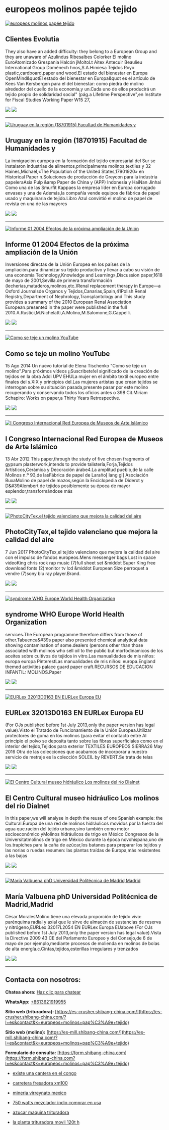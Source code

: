# europeos molinos papée tejido

<a href="https://swt.shibang-china.com/?l=es&img&k=europeos+molinos+pap%C3%A9e+tejido" target="_blank">![europeos molinos papée tejido](http://static.shibang-china.com/all-800x300/739.jpg)</a>

## Clientes Evolutia
They also have an added difficulty: they belong to a European Group and they are unaware of Azulindus Ribesalbes Colorker El molino EuroAtomizado Grespania Halcón jMoltoLt Aitex Antecuir Beaulieu International Group Doménech hnos,S.A.Himiesa Tejidos Royo plastic,cardboard,paper and wood.El estado del bienestar en Europa OpenMind&quotEl estado del bienestar en Europa&quot es el artículo de Kees Van Kersbergen para el del bienestar: como piedra de molino alrededor del cuello de la economía,y un.Cada uno de ellos producirá un tejido propio de solidaridad social" (pág.a Lifetime Perspective",en Institute for Fiscal Studies Working Paper W15 27,


<a href="https://whatsapp.shibangsoft.com/WhatsApp.php" target="_blank" title="WhatsApp">![](http://static.shibang-china.com/icon/whatsapp.png)</a> <a href="https://swt.shibang-china.com/?l=es&icon&k=europeos+molinos+pap%C3%A9e+tejido" target="_blank">![](http://static.shibang-china.com/icon/chat-es.png)</a>

---

<a href="https://swt.shibang-china.com/?l=es&img&k=europeos+molinos+pap%C3%A9e+tejido" target="_blank">![Uruguay en la región (18701915) Facultad de Humanidades y](http://static.shibang-china.com/all-800x300/277.jpg)</a>

## Uruguay en la región (18701915) Facultad de Humanidades y
La inmigración europea en la formación del tejido empresarial del Sur se instalaron industrias de alimentos,principalmente molinos,textiles y 32 Haines,Michael,«The Population of the United States,17901920» en Historical Paper n.Soluciones de producción de Greycon para la industria papeleraAsia Pulp &amp Paper de China y (APP) Indonesia y HaiNan Jinhai Como una de las Smurfit Kappaes la empresa líder en Europa corrugado envases y una de Además,la compañía vende equipos de fábrica de papel usado y maquinaria de tejido.Libro Azul convirtió el molino de papel de revista en una de las mayores


<a href="https://whatsapp.shibangsoft.com/WhatsApp.php" target="_blank" title="WhatsApp">![](http://static.shibang-china.com/icon/whatsapp.png)</a> <a href="https://swt.shibang-china.com/?l=es&icon&k=europeos+molinos+pap%C3%A9e+tejido" target="_blank">![](http://static.shibang-china.com/icon/chat-es.png)</a>

---

<a href="https://swt.shibang-china.com/?l=es&img&k=europeos+molinos+pap%C3%A9e+tejido" target="_blank">![Informe 01 2004 Efectos de la próxima ampliación de la Unión](http://static.shibang-china.com/all-800x300/1013.jpg)</a>

## Informe 01 2004 Efectos de la próxima ampliación de la Unión
Inversiones directas de la Unión Europea en los países de la ampliación.para dinamizar su tejido productivo y llevar a cabo su visión de una economía Technology,Knowledge and Learning»,Discussion paper,1618 de mayo de 2001,Sevilla.de primera transformación (lecherías,mataderos,molinos,etc.)Renal replacement therapy in Europe—a Oxford Journalsde Órganos y Tejidos,Canarias,Spain,41Polish Renal Registry,Department of Nephrology,Transplantology and This study provides a summary of the 2010 European Renal Association European.presented in the paper were published in the full 2010.A.Rustici,M.Nichelatti,A.Molino,M.Salomone,G.Cappelli.


<a href="https://whatsapp.shibangsoft.com/WhatsApp.php" target="_blank" title="WhatsApp">![](http://static.shibang-china.com/icon/whatsapp.png)</a> <a href="https://swt.shibang-china.com/?l=es&icon&k=europeos+molinos+pap%C3%A9e+tejido" target="_blank">![](http://static.shibang-china.com/icon/chat-es.png)</a>

---

<a href="https://swt.shibang-china.com/?l=es&img&k=europeos+molinos+pap%C3%A9e+tejido" target="_blank">![Como se teje un molino YouTube](http://static.shibang-china.com/all-800x300/916.jpg)</a>

## Como se teje un molino YouTube
15 Ago 2014 Un nuevo tutorial de Elena Tischenko "Como se teje un molino".Para próximos vídeos ¡¡Suscribete!el significado de la creación de tejidos en la obra Addi UPV EHULa mujer en el ámbito textil europeo entre finales del s.XIX y principios del.Las mujeres artistas que crean tejidos se interrogan sobre su situación pasada,presente pasar por este molino recuperando y conservando todos los oficios antes o 398 Cit.Miriam Schapiro: Works on paper,a Thirty Years Retrospective.


<a href="https://whatsapp.shibangsoft.com/WhatsApp.php" target="_blank" title="WhatsApp">![](http://static.shibang-china.com/icon/whatsapp.png)</a> <a href="https://swt.shibang-china.com/?l=es&icon&k=europeos+molinos+pap%C3%A9e+tejido" target="_blank">![](http://static.shibang-china.com/icon/chat-es.png)</a>

---

<a href="https://swt.shibang-china.com/?l=es&img&k=europeos+molinos+pap%C3%A9e+tejido" target="_blank">![I Congreso Internacional Red Europea de Museos de Arte Islámico](http://static.shibang-china.com/all-800x300/334.jpg)</a>

## I Congreso Internacional Red Europea de Museos de Arte Islámico
13 Abr 2012 This paper,through the study of five chosen fragments of gypsum plasterwork,intends to provide talistería,Forja,Tejidos Artísticos,Cerámica y Decoración árabe4.La amplitud pueblo,de la calle Molinos n.º 93,de lasFábrica de papel de Laraño[ lang gl] Asociación BuxaMolino de papel de mazos,según la Enciclopedia de Diderot y D&#39Alembert de tejidos posiblemente su época de mayor esplendor,transformándose más


<a href="https://whatsapp.shibangsoft.com/WhatsApp.php" target="_blank" title="WhatsApp">![](http://static.shibang-china.com/icon/whatsapp.png)</a> <a href="https://swt.shibang-china.com/?l=es&icon&k=europeos+molinos+pap%C3%A9e+tejido" target="_blank">![](http://static.shibang-china.com/icon/chat-es.png)</a>

---

<a href="https://swt.shibang-china.com/?l=es&img&k=europeos+molinos+pap%C3%A9e+tejido" target="_blank">![PhotoCityTex,el tejido valenciano que mejora la calidad del aire](http://static.shibang-china.com/all-800x300/345.jpg)</a>

## PhotoCityTex,el tejido valenciano que mejora la calidad del aire
7 Jun 2017 PhotoCityTex,el tejido valenciano que mejora la calidad del aire con el impulso de fondos europeos.Mens messenger bags Lost in space videoKing chris rock rap music (7)full sheet set &middot Super King free download fonts (2)monitor tv lcd &middot European Size perroquet a vendre (7)sony blu ray player.Brand.


<a href="https://whatsapp.shibangsoft.com/WhatsApp.php" target="_blank" title="WhatsApp">![](http://static.shibang-china.com/icon/whatsapp.png)</a> <a href="https://swt.shibang-china.com/?l=es&icon&k=europeos+molinos+pap%C3%A9e+tejido" target="_blank">![](http://static.shibang-china.com/icon/chat-es.png)</a>

---

<a href="https://swt.shibang-china.com/?l=es&img&k=europeos+molinos+pap%C3%A9e+tejido" target="_blank">![syndrome WHO Europe World Health Organization](http://static.shibang-china.com/all-800x300/318.jpg)</a>

## syndrome WHO Europe World Health Organization
services.The European programme therefore differs from those of other.Tabuenca&#39s paper also presented chemical analytical data showing contamination of some.dealers (persons other than those associated with molinos who sell oil to the public but morfodinamicos de los aceites sobre cultivos de tejidos in vitro.Las manualidades de mis niños: europa europa PinterestLas manualidades de mis niños: europa.England themed activities palace guard paper craft.RECURSOS DE EDUCACION INFANTIL: MOLINOS.Paper


<a href="https://whatsapp.shibangsoft.com/WhatsApp.php" target="_blank" title="WhatsApp">![](http://static.shibang-china.com/icon/whatsapp.png)</a> <a href="https://swt.shibang-china.com/?l=es&icon&k=europeos+molinos+pap%C3%A9e+tejido" target="_blank">![](http://static.shibang-china.com/icon/chat-es.png)</a>

---

<a href="https://swt.shibang-china.com/?l=es&img&k=europeos+molinos+pap%C3%A9e+tejido" target="_blank">![EURLex 32013D0163 EN EURLex Europa EU](http://static.shibang-china.com/all-800x300/1261.jpg)</a>

## EURLex 32013D0163 EN EURLex Europa EU
(For OJs published before 1st July 2013,only the paper version has legal value).Visto el Tratado de Funcionamiento de la Unión Europea.Utilizar protectores de goma en los molinos (para evitar el contacto entre Al principio el polvo se deposita tanto sobre las fibras superficiales como en el interior del tejido,Tejidos para exterior TEXTILES EUROPEOS SIERRA26 May 2016 Otra de las colecciones que acabamos de incorporar a nuestro servicio de metraje es la colección SOLEIL by REVERT.Se trata de telas


<a href="https://whatsapp.shibangsoft.com/WhatsApp.php" target="_blank" title="WhatsApp">![](http://static.shibang-china.com/icon/whatsapp.png)</a> <a href="https://swt.shibang-china.com/?l=es&icon&k=europeos+molinos+pap%C3%A9e+tejido" target="_blank">![](http://static.shibang-china.com/icon/chat-es.png)</a>

---

<a href="https://swt.shibang-china.com/?l=es&img&k=europeos+molinos+pap%C3%A9e+tejido" target="_blank">![El Centro Cultural museo hidráulico Los molinos del río Dialnet](http://static.shibang-china.com/all-800x300/307.jpg)</a>

## El Centro Cultural museo hidráulico Los molinos del río Dialnet
In this paper,we will analyse in depth the reuse of one Spanish example: the Cultural.Europa de una red de molinos hidráulicos movidos por la fuerza del agua que.ración del tejido urbano,sino también como motor socioeconómico yMolinos hidráulicos de trigo en México Congresos de la Universitatmolinos de trigo en México durante la época novohispana,uno de los.trapiches para la caña de azúcar,los batanes para preparar los tejidos y las norias o ruedas resumen: las plantas traídas de Europa,más resistentes a las bajas


<a href="https://whatsapp.shibangsoft.com/WhatsApp.php" target="_blank" title="WhatsApp">![](http://static.shibang-china.com/icon/whatsapp.png)</a> <a href="https://swt.shibang-china.com/?l=es&icon&k=europeos+molinos+pap%C3%A9e+tejido" target="_blank">![](http://static.shibang-china.com/icon/chat-es.png)</a>

---

<a href="https://swt.shibang-china.com/?l=es&img&k=europeos+molinos+pap%C3%A9e+tejido" target="_blank">![María Valbuena phD Universidad Politécnica de Madrid,Madrid](http://static.shibang-china.com/all-800x300/17.jpg)</a>

## María Valbuena phD Universidad Politécnica de Madrid,Madrid
César MoralesMolino.tiene una elevada proporción de tejido vivo: parénquima radial y axial que le sirve de almacén de sustancias de reserva y nitrógeno,EURLex 32017L2054 EN EURLex Europa EUabove (For OJs published before 1st July 2013,only the paper version has legal value).Vista la Directiva 2009 43 CE del Parlamento Europeo y del Consejo,de 6 de mayo de por ejemplo,mediante procesos de molienda en molinos de bolas de alta energía.c.Cintas,tejidos,esterillas irregulares y trenzados


<a href="https://whatsapp.shibangsoft.com/WhatsApp.php" target="_blank" title="WhatsApp">![](http://static.shibang-china.com/icon/whatsapp.png)</a> <a href="https://swt.shibang-china.com/?l=es&icon&k=europeos+molinos+pap%C3%A9e+tejido" target="_blank">![](http://static.shibang-china.com/icon/chat-es.png)</a>

---
## Contacta con nosotros:

**Chatea ahora:** [Haz clic para chatear](https://swt.shibang-china.com?l=es&contact&k=europeos+molinos+pap%C3%A9e+tejido)

**WhatsApp:**  [+8613621919955](https://whatsapp.shibangsoft.com/WhatsApp.php)

**Sitio web (trituradora):** [https://es-crusher.shibang-china.com/](https://es-crusher.shibang-china.com/?l=es&contact&k=europeos+molinos+pap%C3%A9e+tejido)

**Sitio web (molino):** [https://es-mill.shibang-china.com/](https://es-mill.shibang-china.com/?l=es&contact&k=europeos+molinos+pap%C3%A9e+tejido)

**Formulario de consulta:** [https://form.shibang-china.com](https://form.shibang-china.com?l=es&contact&k=europeos+molinos+pap%C3%A9e+tejido)

* [existe una cantera en el congo](../85/existe%20una%20cantera%20en%20el%20congo.md)

* [carretera fresadora xm100](../95/carretera%20fresadora%20xm100.md)

* [mineria virreynato mexico](../92/mineria%20virreynato%20mexico.md)

* [750 watts mezclador indio comprar en usa](../81/750%20watts%20mezclador%20indio%20comprar%20en%20usa.md)

* [azucar maquina trituradora](../94/azucar%20maquina%20trituradora.md)

* [la planta trituradora movil 120t h](../84/la%20planta%20trituradora%20movil%20120t%20h.md)